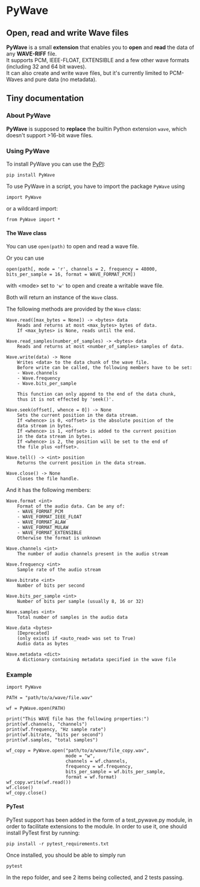 # PyWave  
## Open, read and write Wave files  
**PyWave** is a small **extension** that enables you to **open** and **read** the data of any **WAVE\-RIFF** file\.  
It supports PCM, IEEE\-FLOAT, EXTENSIBLE and a few other wave formats \(including 32 and 64 bit waves\)\.  
It can also create and write wave files, but it's currently limited to PCM\-Waves and pure data \(no metadata\)\.  
  
## Tiny documentation  
### About PyWave  
**PyWave** is supposed to **replace** the builtin Python extension `wave`, which doesn't support \>16\-bit wave files\.  
  
### Using PyWave  
To install PyWave you can use the [PyPI](https://packaging.python.org/tutorials/installing-packages/):  

    pip install PyWave
  
To use PyWave in a script, you have to import the package `PyWave` using  

    import PyWave
  
or a wildcard import:  

    from PyWave import *
  
  
  
#### The Wave class
You can use `open(path)` to open and read a wave file\.  
  
Or you can use  

    
    open(path[, mode = 'r', channels = 2, frequency = 48000, bits_per_sample = 16, format = WAVE_FORMAT_PCM])
   
with \<mode\> set to `'w'` to open and create a writable wave file\.  
  
Both will return an instance of the `Wave` class\.  
  
The following methods are provided by the `Wave` class:  

    
    Wave.read([max_bytes = None]) -> <bytes> data
        Reads and returns at most <max_bytes> bytes of data.
        If <max_bytes> is None, reads until the end.
    
    Wave.read_samples(number_of_samples) -> <bytes> data
        Reads and returns at most <number_of_samples> samples of data.
        
    Wave.write(data) -> None
        Writes <data> to the data chunk of the wave file.
        Before write can be called, the following members have to be set:
        - Wave.channels
        - Wave.frequency
        - Wave.bits_per_sample
        
        This function can only append to the end of the data chunk,
        thus it is not effected by 'seek()'.
    
    Wave.seek(offset[, whence = 0]) -> None
        Sets the current position in the data stream.
        If <whence> is 0, <offset> is the absolute position of the
        data stream in bytes.
        If <whence> is 1, <offset> is added to the current position
        in the data stream in bytes.
        If <whence> is 2, the position will be set to the end of
        the file plus <offset>.
        
    Wave.tell() -> <int> position
        Returns the current position in the data stream.
        
    Wave.close() -> None
        Closes the file handle.
  
      
And it has the following members:  

    
    Wave.format <int>
        Format of the audio data. Can be any of:
        - WAVE_FORMAT_PCM
        - WAVE_FORMAT_IEEE_FLOAT
        - WAVE_FORMAT_ALAW
        - WAVE_FORMAT_MULAW
        - WAVE_FORMAT_EXTENSIBLE
        Otherwise the format is unknown
        
    Wave.channels <int>
        The number of audio channels present in the audio stream
        
    Wave.frequency <int>
        Sample rate of the audio stream
        
    Wave.bitrate <int>
        Number of bits per second
        
    Wave.bits_per_sample <int>
        Number of bits per sample (usually 8, 16 or 32)
        
    Wave.samples <int>
        Total number of samples in the audio data
        
    Wave.data <bytes>
        [Deprecated]
        (only exists if <auto_read> was set to True)
        Audio data as bytes
        
    Wave.metadata <dict>
        A dictionary containing metadata specified in the wave file
  
  
  
  
### Example  

    
    import PyWave
    
    PATH = "path/to/a/wave/file.wav"
    
    wf = PyWave.open(PATH)
    
    print("This WAVE file has the following properties:")
    print(wf.channels, "channels")
    print(wf.frequency, "Hz sample rate")
    print(wf.bitrate, "bits per second")
    print(wf.samples, "total samples")
    
    wf_copy = PyWave.open("path/to/a/wave/file_copy.wav", 
                          mode = "w",
                          channels = wf.channels,
                          frequency = wf.frequency,
                          bits_per_sample = wf.bits_per_sample,
                          format = wf.format)
    wf_copy.write(wf.read())
    wf.close()
    wf_copy.close()


#### PyTest

PyTest support has been added in the form of a test_pywave.py module, in order to facilitate extensions to the module. In order to use it, one should install PyTest first by running:

```
pip install -r pytest_requirements.txt
```

Once installed, you should be able to simply run

```
pytest
```

In the repo folder, and see 2 items being collected, and 2 tests passing. 

